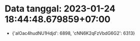 # Data tanggal: 2023-01-24 18:44:48.679859+07:00

* {'alOac4hudNU1Hdjd': 6898, 'cNN6K2qFzVbdG6G2': 6313}
